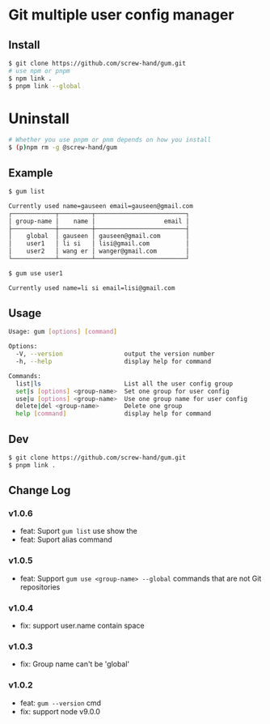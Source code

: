# Git multiple user config manager

## Install

```sh
$ git clone https://github.com/screw-hand/gum.git
# use npm or pnpm
$ npm link .
$ pnpm link --global
```

# Uninstall

```sh
# Whether you use pnpm or pnm depends on how you install
$ (p)npm rm -g @screw-hand/gum
```

## Example

```sh
$ gum list

Currently used name=gauseen email=gauseen@gmail.com
┌────────────┬─────────┬─────────────────────────┐
│ group-name │    name │                   email │
├────────────┼─────────┼─────────────────────────┤
│    global  │ gauseen │ gauseen@gmail.com       │
│    user1   │ li si   │ lisi@gmail.com          │
│    user2   │ wang er │ wanger@gmail.com        │
└────────────┴─────────┴─────────────────────────┘
```

```sh
$ gum use user1

Currently used name=li si email=lisi@gmail.com
```

## Usage

```sh
Usage: gum [options] [command]

Options:
  -V, --version                 output the version number
  -h, --help                    display help for command

Commands:
  list|ls                       List all the user config group
  set|s [options] <group-name>  Set one group for user config
  use|u [options] <group-name>  Use one group name for user config
  delete|del <group-name>       Delete one group
  help [command]                display help for command
```

## Dev

```sh
$ git clone https://github.com/screw-hand/gum.git
$ pnpm link .
```

## Change Log

### v1.0.6

- feat: Suport `gum list` use show the 
- feat: Suport alias command

### v1.0.5

- feat: Support `gum use <group-name> --global` commands that are not Git repositories

### v1.0.4

- fix: support user.name contain space

### v1.0.3

- fix: Group name can't be 'global'

### v1.0.2

- feat: `gum --version` cmd
- fix: support node v9.0.0
